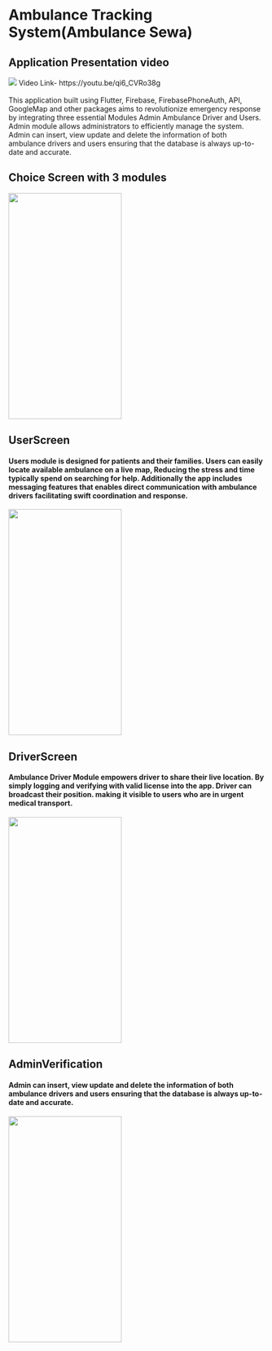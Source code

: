 # Ambulance Tracking System(Ambulance Sewa)
<h2>Application Presentation video </h2>
<img src="https://raw.githubusercontent.com/aadarshk7/Ambulance-Sewa-Ambulance_Tracking_System/https/github.com/aadarshk7/Ambulance-Sewa-Ambulance_Tracking_System/assets/ss/ytvideo.png">
Video Link- https://youtu.be/qi6_CVRo38g
<br>
</br>
This application built using Flutter, Firebase, FirebasePhoneAuth, API, GoogleMap and other packages aims to revolutionize emergency response by integrating three essential Modules Admin Ambulance Driver and Users.
 Admin module allows administrators to efficiently manage the system. Admin can insert, view update and delete the information of both ambulance drivers and users ensuring that the database is always up-to-date and accurate.
<h2>Choice Screen with 3 modules</h2>
<p> <img src="https://raw.githubusercontent.com/aadarshk7/Ambulance-Sewa-Ambulance_Tracking_System/https/github.com/aadarshk7/Ambulance-Sewa-Ambulance_Tracking_System/assets/ss/choice_page.jpg" height = 444 width=222/> </p>
<h2>UserScreen</h2>
<h4>Users module is designed for patients and their families. Users can easily locate available ambulance on a live map, Reducing the stress and time typically spend on searching for help. Additionally the app includes messaging features that enables direct communication with ambulance drivers facilitating swift coordination and response.</h4>
<p> <img src="https://raw.githubusercontent.com/aadarshk7/Ambulance-Sewa-Ambulance_Tracking_System/https/github.com/aadarshk7/Ambulance-Sewa-Ambulance_Tracking_System/assets/ss/userpage.gif" height = 444 width=222/> </p>
<h2>DriverScreen</h2>
<h4>Ambulance Driver Module empowers driver to share their live location. By simply logging and verifying with valid license into the app. Driver can broadcast their position. making it visible to users who are in urgent medical transport.</h4>
<p> <img src="https://raw.githubusercontent.com/aadarshk7/Ambulance-Sewa-Ambulance_Tracking_System/https/github.com/aadarshk7/Ambulance-Sewa-Ambulance_Tracking_System/assets/ss/userpage.gif" height = 444 width=222/> </p>
<h2>AdminVerification</h2>
<h4>Admin can insert, view update and delete the information of both ambulance drivers and users ensuring that the database is always up-to-date and accurate.</h4>
<p> <img src="https://raw.githubusercontent.com/aadarshk7/Ambulance-Sewa-Ambulance_Tracking_System/https/github.com/aadarshk7/Ambulance-Sewa-Ambulance_Tracking_System/assets/ss/adminotp.jpg" height = 444 width=222/> </p>


